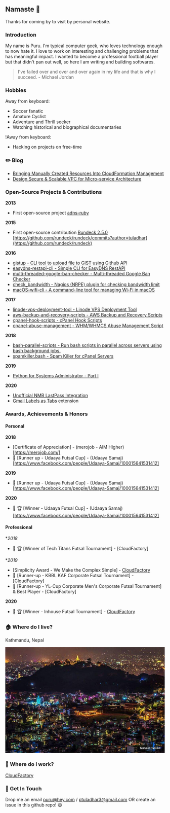 ## Namaste :pray:

Thanks for coming by to visit by personal website.

### Introduction

My name is Puru. I'm typical computer geek, who loves technology enough to now hate it. I love to work on interesting and challenging problems that has meaningful impact. I wanted to become a professional football player but that didn't pan out well, so here I am writing and building softwares.

> I've failed over and over and over again in my life and that is why I succeed. - Michael Jordan

### Hobbies
Away from keyboard:
- Soccer fanatic
- Amature Cyclist
- Adventure and Thrill seeker
- Watching historical and biographical documentaries

!Away from keyboard:
- Hacking on projects on free-time

### :pencil2: Blog
- [Bringing Manually Created Resources Into CloudFormation Management](https://medium.com/@ptuladhar3/bringing-manually-created-resources-into-cloudformation-management-ffd39b05d9f6?source=your_stories_page---------------------------)
- [Design Secure & Scalable VPC for Micro-service Architecture](https://medium.com/@ptuladhar3/design-secure-scalable-vpc-for-micro-service-architecture-1b58fbf128f4)

### Open-Source Projects & Contributions
**2013**
- First open-source project [adns-ruby](https://github.com/tuladhar/adns-ruby)

**2015**
- First open-source contribution [Rundeck 2.5.0](https://docs.rundeck.com/news/2015/04/16/rundeck-2.5.0.html) [https://github.com/rundeck/rundeck/commits?author=tuladhar](https://github.com/rundeck/rundeck)

**2016**
- [gistup - CLI tool to upload file to GIST using Github API](https://github.com/tuladhar/gistup)
- [easydns-restapi-cli - Simple CLI for EasyDNS RestAPI](https://github.com/tuladhar/easydns-restapi-cli)
- [multi-threaded-google-ban-checker - Multi-threaded Google Ban Checker](https://github.com/tuladhar/multi-threaded-google-ban-checker)
- [check_bandwidth - Nagios (NRPE) plugin for checking bandwidth limit](https://github.com/tuladhar/check_bandwidth)
- [macOS-wifi-cli - A command-line tool for managing Wi-Fi in macOS](v)

**2017**
- [linode-vps-deployment-tool - Linode VPS Deployment Tool](https://github.com/tuladhar/linode-vps-deployment-tool)
- [aws-backup-and-recovery-scripts - AWS Backup and Recovery Scripts](https://github.com/tuladhar/aws-backup-and-recovery-scripts)
- [cpanel-hook-scripts - cPanel Hook Scripts](https://github.com/tuladhar/cpanel-hook-scripts)
- [cpanel-abuse-management - WHM/WHMCS Abuse Management Script](https://github.com/tuladhar/cpanel-abuse-management)

**2018**
- [bash-parallel-scripts - Run bash scripts in parallel across servers using bash background jobs.](https://github.com/tuladhar/bash-parallel-scripts)
- [spamkiller.bash - Spam Killer for cPanel Servers](https://github.com/tuladhar/spamkiller.bash)

**2019**
- [Python for Systems Administrator - Part I](https://github.com/tuladhar/Python-for-SysAdmin-Part-I)

**2020**
- [Unofficial NMB LastPass Integration](https://github.com/tuladhar/nmb-lastpass)
- [Gmail Labels as Tabs](https://github.com/tuladhar/gmail-labels-as-tabs) extension

### Awards, Achievements & Honors
#### Personal 
**2018**
- [Certificate of Appreciation] - (merojob - AIM Higher)[https://merojob.com/]
- 🥈 [Runner up - Udaaya Futsal Cup] - (Udaaya Samaj)[https://www.facebook.com/people/Udaaya-Samaj/100015641531412]

**2019**
- 🥈 [Runner up - Udaaya Futsal Cup] - (Udaaya Samaj)[https://www.facebook.com/people/Udaaya-Samaj/100015641531412]

**2020**
- 🥇 :trophy: [Winner - Udaaya Futsal Cup] - (Udaaya Samaj)[https://www.facebook.com/people/Udaaya-Samaj/100015641531412]

#### Professional 
**2018*
- 🥇 :trophy: [Winner of Tech Titans Futsal Tournament] - [CloudFactory]

**2019*
- [Simplicity Award - We Make the Complex Simple] - [CloudFactory](https://cloudfactory.com)
- 🥈 [Runner-up - KBBL KAF Corporate Futsal Tournament] - [CloudFactory]
- 🥈 [Runner-up - YL-Cup Corporate Men's Corporate Futsal Tournament] & Best Player - [CloudFactory]

**2020**
- 🥇 :trophy: [Winner - Inhouse Futsal Tournament] - [CloudFactory](https://cloudfactory.com)


### :house: Where do I live?

Kathmandu, Nepal

![Beautiful city of Kathmandu at night](images/kathmandu.jpg)

### :office: Where do I work?
[CloudFactory](https://cloudfactory.com)


### :handshake: Get In Touch
Drop me an email puru@hey.com / ptuladhar3@gmail.com OR create an issue in this github repo! :smile:
